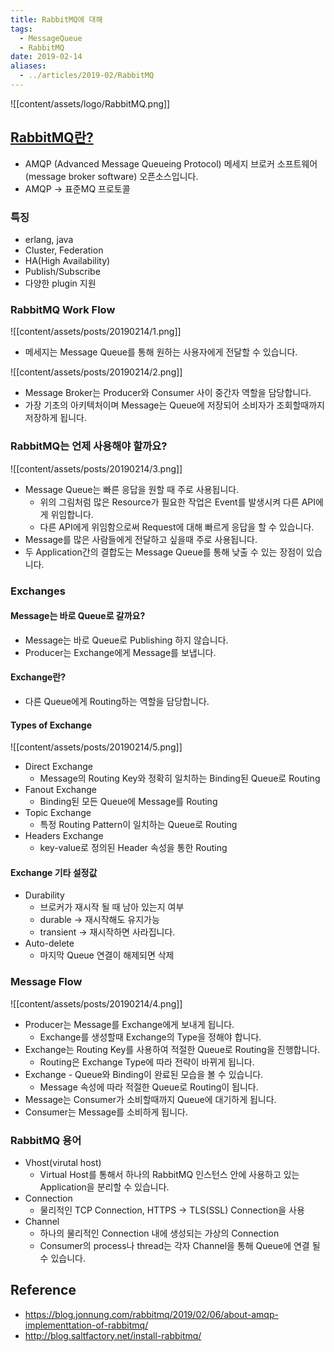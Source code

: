 ```yaml
---
title: RabbitMQ에 대해
tags:
  - MessageQueue
  - RabbitMQ
date: 2019-02-14
aliases: 
  - ../articles/2019-02/RabbitMQ
---
```



![[content/assets/logo/RabbitMQ.png]]


## [RabbitMQ란?](http://www.rabbitmq.com/)
- AMQP (Advanced Message Queueing Protocol) 메세지 브로커 소프트웨어(message broker software) 오픈소스입니다.
- AMQP -> 표준MQ 프로토콜

### 특징
- erlang, java
- Cluster, Federation
- HA(High Availability)
- Publish/Subscribe
- 다양한 plugin 지원

### RabbitMQ Work Flow
![[content/assets/posts/20190214/1.png]]

- 메세지는 Message Queue를 통해 원하는 사용자에게 전달할 수 있습니다.

![[content/assets/posts/20190214/2.png]]

- Message Broker는 Producer와 Consumer 사이 중간자 역할을 담당합니다.
- 가장 기초의 아키텍처이며 Message는 Queue에 저장되어 소비자가 조회할때까지 저장하게 됩니다.

### RabbitMQ는 언제 사용해야 할까요?

![[content/assets/posts/20190214/3.png]]

- Message Queue는 빠른 응답을 원할 때 주로 사용됩니다.
    - 위의 그림처럼 많은 Resource가 필요한 작업은 Event를 발생시켜 다른 API에게 위임합니다.
    - 다른 API에게 위임함으로써 Request에 대해 빠르게 응답을 할 수 있습니다.
- Message를 많은 사람들에게 전달하고 싶을때 주로 사용됩니다.
- 두 Application간의 결합도는 Message Queue를 통해 낮출 수 있는 장점이 있습니다.


### Exchanges
#### Message는 바로 Queue로 갈까요?
- Message는 바로 Queue로 Publishing 하지 않습니다.
- Producer는 Exchange에게 Message를 보냅니다.

#### Exchange란?
- 다른 Queue에게 Routing하는 역할을 담당합니다.

#### Types of Exchange
![[content/assets/posts/20190214/5.png]]

- Direct Exchange
    - Message의 Routing Key와 정확히 일치하는 Binding된 Queue로 Routing
- Fanout Exchange
    - Binding된 모든 Queue에 Message를 Routing
- Topic Exchange
    - 특정 Routing Pattern이 일치하는 Queue로 Routing
- Headers Exchange
    -  key-value로 정의된 Header 속성을 통한 Routing

#### Exchange 기타 설정값
- Durability
    - 브로커가 재시작 될 때 남아 있는지 여부
    - durable -> 재시작해도 유지가능
    - transient -> 재시작하면 사라집니다.
- Auto-delete
    - 마지막 Queue 연결이 해제되면 삭제

### Message Flow
![[content/assets/posts/20190214/4.png]]

- Producer는 Message를 Exchange에게 보내게 됩니다.
    - Exchange를 생성할때 Exchange의 Type을 정해야 합니다.
- Exchange는 Routing Key를 사용하여 적절한 Queue로 Routing을 진행합니다.
    - Routing은 Exchange Type에 따라 전략이 바뀌게 됩니다.
- Exchange - Queue와 Binding이 완료된 모습을 볼 수 있습니다.
    - Message 속성에 따라 적절한 Queue로 Routing이 됩니다.
- Message는 Consumer가 소비할때까지 Queue에 대기하게 됩니다.
- Consumer는 Message를 소비하게 됩니다.

### RabbitMQ 용어
- Vhost(virutal host)
    - Virtual Host를 통해서 하나의 RabbitMQ 인스턴스 안에 사용하고 있는 Application을 분리할 수 있습니다.
- Connection
    - 물리적인 TCP Connection, HTTPS -> TLS(SSL) Connection을 사용
- Channel
    - 하나의 물리적인 Connection 내에 생성되는 가상의 Connection
    - Consumer의 process나 thread는 각자 Channel을 통해 Queue에 연결 될 수 있습니다.


## Reference
- <https://blog.jonnung.com/rabbitmq/2019/02/06/about-amqp-implementtation-of-rabbitmq/>
- <http://blog.saltfactory.net/install-rabbitmq/>
